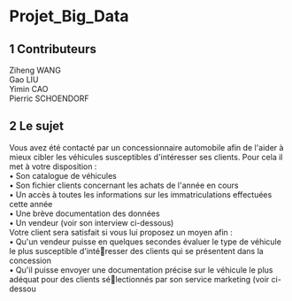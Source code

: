 # Projet_Big_Data

## 1 Contributeurs

Ziheng WANG  
Gao LIU  
Yimin CAO   
Pierric SCHOENDORF



## 2 Le sujet

Vous avez été contacté par un concessionnaire automobile afin de l'aider à mieux cibler les véhicules 
susceptibles d'intéresser ses clients. Pour cela il met à votre disposition :  
• Son catalogue de véhicules  
• Son fichier clients concernant les achats de l'année en cours  
• Un accès à toutes les informations sur les immatriculations effectuées cette année  
• Une brève documentation des données  
• Un vendeur (voir son interview ci-dessous)  
Votre client sera satisfait si vous lui proposez un moyen afin :  
• Qu'un vendeur puisse en quelques secondes évaluer le type de véhicule le plus susceptible d'intéresser des clients qui se présentent dans la concession  
• Qu'il puisse envoyer une documentation précise sur le véhicule le plus adéquat pour des clients sélectionnés par son service marketing (voir ci-dessou  
